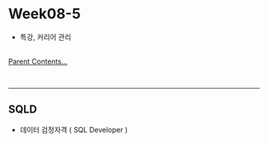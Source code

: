 # Week08-5

-   특강, 커리어 관리


<link rel="stylesheet" href="../../assets/stylesheets/my_style.css">

<br>[Parent Contents...](../../README.md/#til-today-i-learned)

<br>

-----

## SQLD
-   데이터 검정자격 ( SQL Developer )